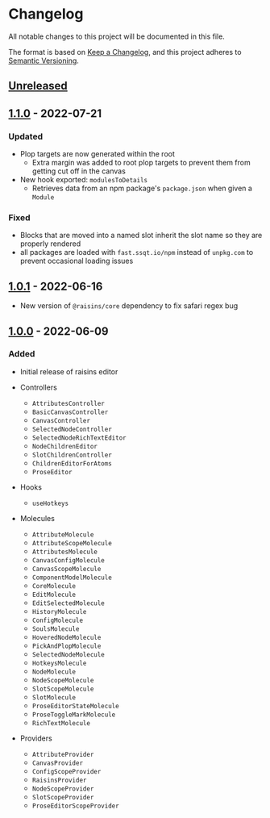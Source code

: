 # Changelog

All notable changes to this project will be documented in this file.

The format is based on [Keep a Changelog](https://keepachangelog.com/en/1.0.0/),
and this project adheres to [Semantic Versioning](https://semver.org/spec/v2.0.0.html).

## [Unreleased]

## [1.1.0] - 2022-07-21

### Updated

- Plop targets are now generated within the root
  - Extra margin was added to root plop targets to prevent them from getting cut off in the canvas
- New hook exported: `modulesToDetails`
  - Retrieves data from an npm package's `package.json` when given a `Module`

### Fixed

- Blocks that are moved into a named slot inherit the slot name so they are properly rendered
- all packages are loaded with `fast.ssqt.io/npm` instead of `unpkg.com` to prevent occasional loading issues

## [1.0.1] - 2022-06-16

- New version of `@raisins/core` dependency to fix safari regex bug

## [1.0.0] - 2022-06-09

### Added

- Initial release of raisins editor

- Controllers

  - `AttributesController`
  - `BasicCanvasController`
  - `CanvasController`
  - `SelectedNodeController`
  - `SelectedNodeRichTextEditor`
  - `NodeChildrenEditor`
  - `SlotChildrenController`
  - `ChildrenEditorForAtoms`
  - `ProseEditor`

- Hooks

  - `useHotkeys`

- Molecules

  - `AttributeMolecule`
  - `AttributeScopeMolecule`
  - `AttributesMolecule`
  - `CanvasConfigMolecule`
  - `CanvasScopeMolecule`
  - `ComponentModelMolecule`
  - `CoreMolecule`
  - `EditMolecule`
  - `EditSelectedMolecule`
  - `HistoryMolecule`
  - `ConfigMolecule`
  - `SoulsMolecule`
  - `HoveredNodeMolecule`
  - `PickAndPlopMolecule`
  - `SelectedNodeMolecule`
  - `HotkeysMolecule`
  - `NodeMolecule`
  - `NodeScopeMolecule`
  - `SlotScopeMolecule`
  - `SlotMolecule`
  - `ProseEditorStateMolecule`
  - `ProseToggleMarkMolecule`
  - `RichTextMolecule`

- Providers
  - `AttributeProvider`
  - `CanvasProvider`
  - `ConfigScopeProvider`
  - `RaisinsProvider`
  - `NodeScopeProvider`
  - `SlotScopeProvider`
  - `ProseEditorScopeProvider`

[unreleased]: https://github.com/saasquatch/raisins/compare/react@1.1.0...HEAD
[1.1.0]: https://github.com/saasquatch/raisins/compare/react@1.0.0...react@1.1.0
[1.0.1]: https://github.com/saasquatch/raisins/compare/react@1.0.0...react@1.0.1
[1.0.0]: https://github.com/saasquatch/raisins/releases/tag/react@1.0.0
